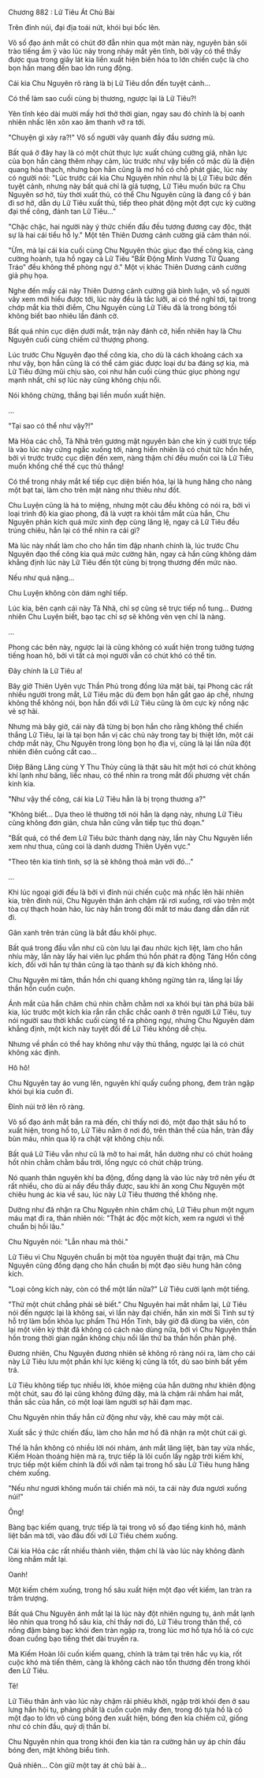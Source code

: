 




Chương 882 : Lữ Tiêu Át Chủ Bài


Trên đỉnh núi, đại địa toái nứt, khói bụi bốc lên.

Vô số đạo ánh mắt có chút đờ đẫn nhìn qua một màn này, nguyên bản sôi trào tiếng ầm ỹ vào lúc này trong nháy mắt yên tĩnh, bởi vậy có thể thấy được qua trong giây lát kia liền xuất hiện biến hóa to lớn chiến cuộc là cho bọn hắn mang đến bao lớn rung động.

Cái kia Chu Nguyên rõ ràng là bị Lữ Tiêu dồn đến tuyệt cảnh...

Có thể làm sao cuối cùng bị thương, ngược lại là Lữ Tiêu?!

Yên tĩnh kéo dài mười mấy hơi thở thời gian, ngay sau đó chính là bị oanh nhiên nhấc lên xôn xao âm thanh vỡ ra tới.

"Chuyện gì xảy ra?!" Vô số người vây quanh đầy đầu sương mù.

Bất quá ở đây hay là có một chút thực lực xuất chúng cường giả, nhãn lực của bọn hắn càng thêm nhạy cảm, lúc trước như vậy biến cố mặc dù là điện quang hỏa thạch, nhưng bọn hắn cũng là mơ hồ có chỗ phát giác, lúc này có người nói: "Lúc trước cái kia Chu Nguyên nhìn như là bị Lữ Tiêu bức đến tuyệt cảnh, nhưng này bất quá chỉ là giả tượng, Lữ Tiêu muốn bức ra Chu Nguyên sơ hở, tùy thời xuất thủ, có thể Chu Nguyên cũng là đang cố ý bán đi sơ hở, dẫn dụ Lữ Tiêu xuất thủ, tiếp theo phát động một đợt cực kỳ cường đại thế công, đánh tan Lữ Tiêu..."

"Chậc chậc, hai người này ý thức chiến đấu đều tương đương cay độc, thật sự là hai cái tiểu hồ ly." Một tên Thiên Dương cảnh cường giả cảm thán nói.

"Ừm, mà lại cái kia cuối cùng Chu Nguyên thúc giục đạo thế công kia, càng cường hoành, tựa hồ ngay cả Lữ Tiêu "Bất Động Minh Vương Tử Quang Tráo" đều không thể phòng ngự ở." Một vị khác Thiên Dương cảnh cường giả phụ họa.

Nghe đến mấy cái này Thiên Dương cảnh cường giả bình luận, vô số người vây xem mới hiểu được tới, lúc này đều là tắc lưỡi, ai có thể nghĩ tới, tại trong chớp mắt kia thời điểm, Chu Nguyên cùng Lữ Tiêu đã là trong bóng tối không biết bao nhiêu lần đánh cờ.

Bất quá nhìn cục diện dưới mắt, trận này đánh cờ, hiển nhiên hay là Chu Nguyên cuối cùng chiếm cứ thượng phong.

Lúc trước Chu Nguyên đạo thế công kia, cho dù là cách khoảng cách xa như vậy, bọn hắn cũng là có thể cảm giác được loại dư ba đáng sợ kia, mà Lữ Tiêu đứng mũi chịu sào, coi như hắn cuối cùng thúc giục phòng ngự mạnh nhất, chỉ sợ lúc này cũng không chịu nổi.

Nói không chừng, thắng bại liền muốn xuất hiện.

...

"Tại sao có thể như vậy?!"

Mà Hỏa các chỗ, Tả Nhã trên gương mặt nguyên bản che kín ý cười trực tiếp là vào lúc này cứng ngắc xuống tới, nàng hiển nhiên là có chút tức hổn hển, bởi vì trước trước cục diện đến xem, nàng thậm chí đều muốn coi là Lữ Tiêu muốn khống chế thế cục thủ thắng!

Có thể trong nháy mắt kế tiếp cục diện biến hóa, lại là hung hăng cho nàng một bạt tai, làm cho trên mặt nàng như thiêu như đốt.

Chu Luyện cũng là há to miệng, nhưng một câu đều không có nói ra, bởi vì loại trình độ kia giao phong, đã là vượt ra khỏi tầm mắt của hắn, Chu Nguyên phản kích quá mức xinh đẹp cùng lăng lệ, ngay cả Lữ Tiêu đều trúng chiêu, hắn lại có thể nhìn ra cái gì?

Mà lúc này nhất làm cho cho hắn tim đập nhanh chính là, lúc trước Chu Nguyên đạo thế công kia quá mức cường hãn, ngay cả hắn cũng không dám khẳng định lúc này Lữ Tiêu đến tột cùng bị trọng thương đến mức nào.

Nếu như quá nặng...

Chu Luyện không còn dám nghĩ tiếp.

Lúc kia, bên cạnh cái này Tả Nhã, chỉ sợ cũng sẽ trực tiếp nổ tung... Đương nhiên Chu Luyện biết, bạo tạc chỉ sợ sẽ không vẻn vẹn chỉ là nàng.

...

Phong các bên này, ngược lại là cũng không có xuất hiện trong tưởng tượng tiếng hoan hô, bởi vì tất cả mọi người vẫn có chút khó có thể tin.

Đây chính là Lữ Tiêu a!

Bây giờ Thiên Uyên vực Thần Phủ trong đồng lứa mặt bài, tại Phong các rất nhiều người trong mắt, Lữ Tiêu mặc dù đem bọn hắn gắt gao áp chế, nhưng không thể không nói, bọn hắn đối với Lữ Tiêu cũng là ôm cực kỳ nồng nặc vẻ sợ hãi.

Nhưng mà bây giờ, cái này đã từng bị bọn hắn cho rằng không thể chiến thắng Lữ Tiêu, lại là tại bọn hắn vị các chủ này trong tay bị thiệt lớn, một cái chớp mắt này, Chu Nguyên trong lòng bọn họ địa vị, cũng là lại lần nữa đột nhiên điên cuồng cất cao...

Diệp Băng Lăng cùng Y Thu Thủy cũng là thật sâu hít một hơi có chút không khí lạnh như băng, liếc nhau, có thể nhìn ra trong mắt đối phương vệt chấn kinh kia.

"Như vậy thế công, cái kia Lữ Tiêu hẳn là bị trọng thương a?"

"Không biết... Dựa theo lẽ thường tới nói hẳn là dạng này, nhưng Lữ Tiêu cũng không đơn giản, chưa hẳn cũng vẫn tiếp tục thủ đoạn."

"Bất quá, có thể đem Lữ Tiêu bức thành dạng này, lần này Chu Nguyên liền xem như thua, cũng coi là danh dương Thiên Uyên vực."

"Theo tên kia tính tình, sợ là sẽ không thoả mãn với đó..."

...

Khi lúc ngoại giới đều là bởi vì đỉnh núi chiến cuộc mà nhấc lên hãi nhiên kia, trên đỉnh núi, Chu Nguyên thân ảnh chậm rãi rơi xuống, rơi vào trên một tòa cự thạch hoàn hảo, lúc này hắn trong đôi mắt tơ máu đang dần dần rút đi.

Gân xanh trên trán cũng là bắt đầu khôi phục.

Bất quá trong đầu vẫn như cũ còn lưu lại đau nhức kịch liệt, làm cho hắn nhíu mày, lần này lấy hai viên lục phẩm thú hồn phát ra động Táng Hồn công kích, đối với hắn tự thân cũng là tạo thành sự đả kích không nhỏ.

Chu Nguyên mi tâm, thần hồn chi quang không ngừng tản ra, lắng lại lấy thần hồn cuồn cuộn.

Ánh mắt của hắn chăm chú nhìn chằm chằm nơi xa khói bụi tàn phá bừa bãi kia, lúc trước một kích kia rắn rắn chắc chắc oanh ở trên người Lữ Tiêu, tuy nói người sau thời khắc cuối cùng tế ra phòng ngự, nhưng Chu Nguyên dám khẳng định, một kích này tuyệt đối để Lữ Tiêu không dễ chịu.

Nhưng về phần có thể hay không như vậy thủ thắng, ngược lại là có chút không xác định.

Hô hô!

Chu Nguyên tay áo vung lên, nguyên khí quấy cuồng phong, đem tràn ngập khói bụi kia cuốn đi.

Đỉnh núi trở lên rõ ràng.

Vô số đạo ánh mắt bắn ra mà đến, chỉ thấy nơi đó, một đạo thật sâu hố to xuất hiện, trong hố to, Lữ Tiêu nằm ở nơi đó, trên thân thể của hắn, tràn đầy bùn máu, nhìn qua lộ ra chật vật không chịu nổi.

Bất quá Lữ Tiêu vẫn như cũ là mở to hai mắt, hắn dường như có chút hoảng hốt nhìn chằm chằm bầu trời, lồng ngực có chút chập trùng.

Nó quanh thân nguyên khí ba động, đồng dạng là vào lúc này trở nên yếu ớt rất nhiều, cho dù ai nấy đều thấy được, sau khi ăn xong Chu Nguyên một chiêu hung ác kia về sau, lúc này Lữ Tiêu thương thế không nhẹ.

Dường như đã nhận ra Chu Nguyên nhìn chăm chú, Lữ Tiêu phun một ngụm máu mạt đi ra, thản nhiên nói: "Thật ác độc một kích, xem ra ngươi vì thế chuẩn bị hồi lâu."

Chu Nguyên nói: "Lẫn nhau mà thôi."

Lữ Tiêu vì Chu Nguyên chuẩn bị một tòa nguyên thuật đại trận, mà Chu Nguyên cũng đồng dạng cho hắn chuẩn bị một đạo siêu hung hãn công kích.

"Loại công kích này, còn có thể một lần nữa?" Lữ Tiêu cười lạnh một tiếng.

"Thử một chút chẳng phải sẽ biết." Chu Nguyên hai mắt nhắm lại, Lữ Tiêu nói đến ngược lại là không sai, vì lần này đại chiến, hắn xin mời Si Tinh sư tỷ hỗ trợ làm bốn khỏa lục phẩm Thú Hồn Tinh, bây giờ đã dùng ba viên, còn lại một viên kỳ thật đã không có cách nào dùng nữa, bởi vì Chu Nguyên thần hồn trong thời gian ngắn không chịu nổi lần thứ ba thần hồn phản phệ.

Đương nhiên, Chu Nguyên đương nhiên sẽ không rõ ràng nói ra, làm cho cái này Lữ Tiêu lưu một phần khí lực kiêng kị cũng là tốt, dù sao binh bất yếm trá.

Lữ Tiêu không tiếp tục nhiều lời, khóe miệng của hắn dường như khiên động một chút, sau đó lại cũng không đứng dậy, mà là chậm rãi nhắm hai mắt, thần sắc của hắn, có một loại làm người sợ hãi đạm mạc.

Chu Nguyên nhìn thấy hắn cử động như vậy, khẽ cau mày một cái.

Xuất sắc ý thức chiến đấu, làm cho hắn mơ hồ đã nhận ra một chút cái gì.

Thế là hắn không có nhiều lời nói nhảm, ánh mắt lăng liệt, bàn tay vừa nhấc, Kiếm Hoàn thoáng hiện mà ra, trực tiếp là lôi cuốn lấy ngập trời kiếm khí, trực tiếp một kiếm chính là đối với nằm tại trong hố sâu Lữ Tiêu hung hăng chém xuống.

"Nếu như ngươi không muốn tái chiến mà nói, ta cái này đưa ngươi xuống núi!"

Ông!

Bàng bạc kiếm quang, trực tiếp là tại trong vô số đạo tiếng kinh hô, mãnh liệt bắn mà tới, vào đầu đối với Lữ Tiêu chém xuống.

Cái kia Hỏa các rất nhiều thành viên, thậm chí là vào lúc này không đành lòng nhắm mắt lại.

Oanh!

Một kiếm chém xuống, trong hố sâu xuất hiện một đạo vết kiếm, lan tràn ra trăm trượng.

Bất quá Chu Nguyên ánh mắt lại là lúc này đột nhiên ngưng tụ, ánh mắt lạnh lẽo nhìn qua trong hố sâu kia, chỉ thấy nơi đó, Lữ Tiêu trong thân thể, có nồng đậm bàng bạc khói đen tràn ngập ra, trong lúc mơ hồ tựa hồ là có cực đoan cuồng bạo tiếng thét dài truyền ra.

Mà Kiếm Hoàn lôi cuốn kiếm quang, chính là trảm tại trên hắc vụ kia, rốt cuộc khó mà tiến thêm, càng là không cách nào tổn thương đến trong khói đen Lữ Tiêu.

Tê!

Lữ Tiêu thân ảnh vào lúc này chậm rãi phiêu khởi, ngập trời khói đen ở sau lưng hắn hội tụ, phảng phất là cuồn cuộn mây đen, trong đó tựa hồ là có một đạo to lớn vô cùng bóng đen xuất hiện, bóng đen kia chiếm cứ, giống như có chín đầu, quỷ dị thần bí.

Chu Nguyên nhìn qua trong khói đen kia tản ra cường hãn uy áp chín đầu bóng đen, mặt không biểu tình.

Quả nhiên... Còn giữ một tay át chủ bài à...




